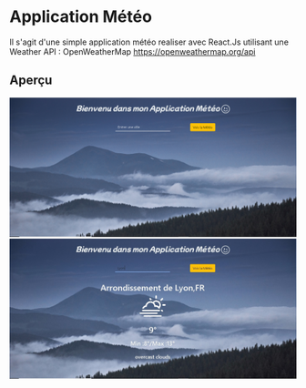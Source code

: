 # Application Météo
Il s'agit d'une simple application météo realiser avec React.Js utilisant une Weather API : OpenWeatherMap https://openweathermap.org/api

## Aperçu

![](src/assets/screen%201.PNG?raw=true "Screen 1") ![](src/assets/screen%202.jpg?raw=true "Screen 2")
